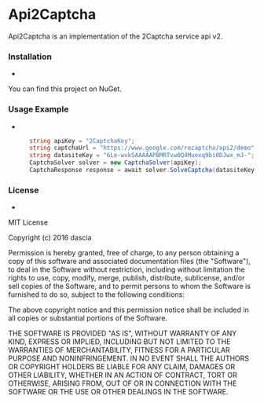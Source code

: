 # Api2Captcha

Api2Captcha is an implementation of the 2Captcha service api v2.

### Installation
-

You can find this project on NuGet.

### Usage Example
-

```csharp
      string apiKey = "2CaptchaKey";
      string captchaUrl = "https://www.google.com/recaptcha/api2/demo";
      string datasiteKey = "6Le-wvkSAAAAAPBMRTvw0Q4Muexq9bi0DJwx_mJ-";
      CaptchaSolver solver = new CaptchaSolver(apiKey);
      CaptchaResponse response = await solver.SolveCaptcha(datasiteKey, captchaUrl).ConfigureAwait(false);
```
### License
-

MIT License

Copyright (c) 2016 dascia

Permission is hereby granted, free of charge, to any person obtaining a copy
of this software and associated documentation files (the "Software"), to deal
in the Software without restriction, including without limitation the rights
to use, copy, modify, merge, publish, distribute, sublicense, and/or sell
copies of the Software, and to permit persons to whom the Software is
furnished to do so, subject to the following conditions:

The above copyright notice and this permission notice shall be included in all
copies or substantial portions of the Software.

THE SOFTWARE IS PROVIDED "AS IS", WITHOUT WARRANTY OF ANY KIND, EXPRESS OR
IMPLIED, INCLUDING BUT NOT LIMITED TO THE WARRANTIES OF MERCHANTABILITY,
FITNESS FOR A PARTICULAR PURPOSE AND NONINFRINGEMENT. IN NO EVENT SHALL THE
AUTHORS OR COPYRIGHT HOLDERS BE LIABLE FOR ANY CLAIM, DAMAGES OR OTHER
LIABILITY, WHETHER IN AN ACTION OF CONTRACT, TORT OR OTHERWISE, ARISING FROM,
OUT OF OR IN CONNECTION WITH THE SOFTWARE OR THE USE OR OTHER DEALINGS IN THE
SOFTWARE.
